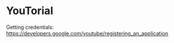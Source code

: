 # YouTorial

Getting credentials:
https://developers.google.com/youtube/registering_an_application

